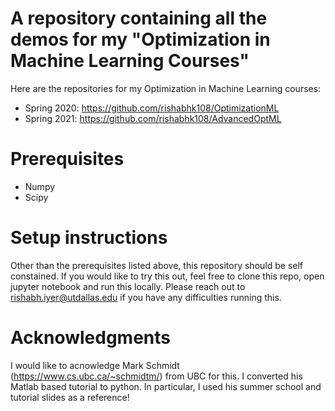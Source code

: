 # A repository containing all the demos for my "Optimization in Machine Learning Courses"

Here are the repositories for my Optimization in Machine Learning courses:
- Spring 2020: https://github.com/rishabhk108/OptimizationML
- Spring 2021: https://github.com/rishabhk108/AdvancedOptML

# Prerequisites
- Numpy
- Scipy

# Setup instructions
Other than the prerequisites listed above, this repository should be self constained. If you would like to try this out, feel free to clone this repo, open jupyter notebook and run this locally. Please reach out to rishabh.iyer@utdallas.edu if you have any difficulties running this.

# Acknowledgments
I would like to acnowledge Mark Schmidt (https://www.cs.ubc.ca/~schmidtm/) from UBC for this. I converted his Matlab based tutorial to python. In particular, I used
his summer school and tutorial slides as a reference!



